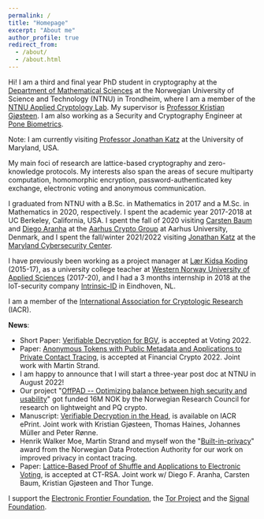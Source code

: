 ```yaml
---
permalink: /
title: "Homepage"
excerpt: "About me"
author_profile: true
redirect_from:
  - /about/
  - /about.html
---
```


Hi! I am a third and final year PhD student in cryptography at the [Department of Mathematical Sciences](https://www.ntnu.edu/imf) at the Norwegian University of Science and Technology (NTNU) in Trondheim, where I am a member of the [NTNU Applied Cryptology Lab](https://www.ntnu.edu/iik/nacl-lab). My supervisor is [Professor Kristian Gjøsteen](https://www.ntnu.edu/employees/kristian.gjosteen). I am
also working as a Security and Cryptography Engineer at [Pone Biometrics](https://ponebiometrics.com).

Note: I am currently visiting [Professor Jonathan Katz](http://www.cs.umd.edu/~jkatz) at the University of Maryland, USA.

My main foci of research are lattice-based cryptography and zero-knowledge protocols. My interests also span the areas of secure multiparty computation, homomorphic encryption, password-authenticated key exchange, electronic voting and anonymous communication.

I graduated from NTNU with a B.Sc. in Mathematics in 2017 and a M.Sc. in Mathematics in 2020, respectively. I spent the academic year 2017-2018 at UC Berkeley, California, USA. I spent the fall of 2020 visiting [Carsten Baum](http://carstenbaum.com) and [Diego Aranha](https://dfaranha.github.io) at the [Aarhus Crypto Group](https://users-cs.au.dk/orlandi/cryptogroup) at Aarhus University, Denmark, and I spent the fall/winter 2021/2022 visiting [Jonathan Katz](http://www.cs.umd.edu/~jkatz) at the [Maryland Cybersecurity Center](https://cyber.umd.edu).

I have previously been working as a project manager at [Lær Kidsa Koding](https://www.kidsakoder.no) (2015-17), as a university college teacher at [Western Norway University of Applied Sciences](https://www.hvl.no/en) (2017-20), and I had a 3 months internship in 2018 at the IoT-security company [Intrinsic-ID](https://www.intrinsic-id.com) in Eindhoven, NL.

I am a member of the [International Association for Cryptologic Research](https://iacr.org) (IACR).

**News**:
- Short Paper: [Verifiable Decryption for BGV](https://eprint.iacr.org/2021/1693.pdf), is accepted at Voting 2022.
- Paper: [Anonymous Tokens with Public Metadata and Applications to Private Contact Tracing](https://eprint.iacr.org/2021/203.pdf), is accepted at Financial Crypto 2022. Joint work with Martin Strand.
- I am happy to announce that I will start a three-year post doc at NTNU in August 2022!
- Our project "[OffPAD -- Optimizing balance between high security and usability](https://prosjektbanken.forskningsradet.no/en/project/FORISS/321619)" got funded 16M NOK by the Norwegian Research Council for research on lightweight and PQ crypto.
- Manuscript: [Verifiable Decryption in the Head](https://eprint.iacr.org/2021/558.pdf), is available on IACR ePrint. Joint work with Kristian Gjøsteen, Thomas Haines, Johannes Müller and Peter Rønne.
- Henrik Walker Moe, Martin Strand and myself won the "[Built-in-privacy](https://www.datatilsynet.no/aktuelt/aktuelle-nyheter-2021/pris-for-innebygd-personvern-til-anonyme-tokens)" award from the Norwegian Data Protection Authority for our work on improved privacy in contact tracing.
- Paper: [Lattice-Based Proof of Shuffle and Applications to Electronic Voting](https://eprint.iacr.org/2021/338.pdf), is accepted at CT-RSA. Joint work w/ Diego F. Aranha, Carsten Baum, Kristian Gjøsteen and Thor Tunge.

I support the [Electronic Frontier Foundation](https://supporters.eff.org/donate/join-eff-4), the [Tor Project](https://donate.torproject.org) and the [Signal Foundation](https://signal.org/donate).
